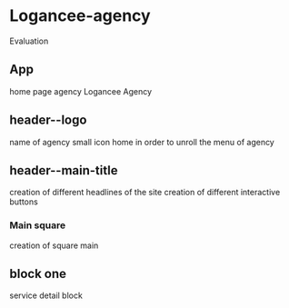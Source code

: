 # Logancee-agency
Evaluation 

## App
 home page agency Logancee Agency

## header--logo
  name of agency 
  small icon home in order to unroll the menu of agency

## header--main-title
   creation of different headlines of the site
   creation of different interactive buttons

### Main square
  creation of square main 

## block one
   service detail block

